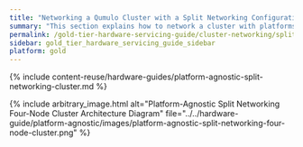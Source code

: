 ```yaml
---
title: "Networking a Qumulo Cluster with a Split Networking Configuration"
summary: "This section explains how to network a cluster with platforms that use a split networking configuration."
permalink: /gold-tier-hardware-servicing-guide/cluster-networking/split-networking.html
sidebar: gold_tier_hardware_servicing_guide_sidebar
platform: gold
---
```


{% include content-reuse/hardware-guides/platform-agnostic-split-networking-cluster.md %}

{% include arbitrary_image.html alt="Platform-Agnostic Split Networking Four-Node Cluster Architecture Diagram" file="../../hardware-guide/platform-agnostic/images/platform-agnostic-split-networking-four-node-cluster.png" %}
